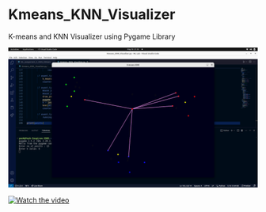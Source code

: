 # Kmeans_KNN_Visualizer
K-means and KNN Visualizer using Pygame Library


![Watch the video](https://github.com/yashps7/Kmeans_KNN_Visualizer/blob/main/outputImage.png)

[![Watch the video](https://img.youtube.com/vi/Db5DKX7NDkg/0.jpg)](https://www.youtube.com/watch?v=Db5DKX7NDkg)
